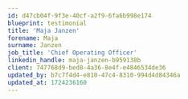 ```yaml
---
id: d47cb04f-9f3e-40cf-a2f9-6fa6b998e174
blueprint: testimonial
title: 'Maja Janzen'
forename: Maja
surname: Janzen
job_title: 'Chief Operating Officer'
linkedin_handle: maja-janzen-b959138b
client: 747768d9-bed8-4a36-8e4f-e4846534de36
updated_by: b7c7f4d4-e810-47c4-8310-994d4d84346a
updated_at: 1724236160
---
```

